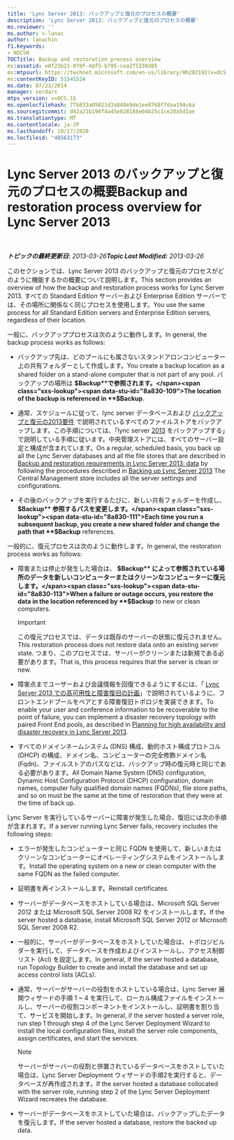 ```yaml
---
title: 'Lync Server 2013: バックアップと復元のプロセスの概要'
description: 'Lync Server 2013: バックアップと復元のプロセスの概要'
ms.reviewer: ''
ms.author: v-lanac
author: lanachin
f1.keywords:
- NOCSH
TOCTitle: Backup and restoration process overview
ms:assetid: e0f23b21-070f-4df5-b795-cea2f5338d85
ms:mtpsurl: https://technet.microsoft.com/en-us/library/Hh202192(v=OCS.15)
ms:contentKeyID: 51541524
ms.date: 07/23/2014
manager: serdars
mtps_version: v=OCS.15
ms.openlocfilehash: 77b833a05021d3a848e9de1ee8768f7daa194c6a
ms.sourcegitcommit: d42a21b194f4a45e828188e04b25c1ce28a5d1ae
ms.translationtype: MT
ms.contentlocale: ja-JP
ms.lasthandoff: 10/17/2020
ms.locfileid: "48563173"
---
```

# <a name="backup-and-restoration-process-overview-for-lync-server-2013"></a><span data-ttu-id="8a830-103">Lync Server 2013 のバックアップと復元のプロセスの概要</span><span class="sxs-lookup"><span data-stu-id="8a830-103">Backup and restoration process overview for Lync Server 2013</span></span>

<div data-xmlns="http://www.w3.org/1999/xhtml">

<div class="topic" data-xmlns="http://www.w3.org/1999/xhtml" data-msxsl="urn:schemas-microsoft-com:xslt" data-cs="https://msdn.microsoft.com/">

<div data-asp="https://msdn2.microsoft.com/asp">



</div>

<div id="mainSection">

<div id="mainBody">

<span> </span>

<span data-ttu-id="8a830-104">_**トピックの最終更新日:** 2013-03-26_</span><span class="sxs-lookup"><span data-stu-id="8a830-104">_**Topic Last Modified:** 2013-03-26_</span></span>

<span data-ttu-id="8a830-105">このセクションでは、Lync Server 2013 のバックアップと復元のプロセスがどのように機能するかの概要について説明します。</span><span class="sxs-lookup"><span data-stu-id="8a830-105">This section provides an overview of how the backup and restoration process works for Lync Server 2013.</span></span> <span data-ttu-id="8a830-106">すべての Standard Edition サーバーおよび Enterprise Edition サーバーでは、その場所に関係なく同じプロセスを使用します。</span><span class="sxs-lookup"><span data-stu-id="8a830-106">You use the same process for all Standard Edition servers and Enterprise Edition servers, regardless of their location.</span></span>

<span data-ttu-id="8a830-107">一般に、バックアッププロセスは次のように動作します。</span><span class="sxs-lookup"><span data-stu-id="8a830-107">In general, the backup process works as follows:</span></span>

  - <span data-ttu-id="8a830-108">バックアップ先は、どのプールにも属さないスタンドアロンコンピューター上の共有フォルダーとして作成します。</span><span class="sxs-lookup"><span data-stu-id="8a830-108">You create a backup location as a shared folder on a stand-alone computer that is not part of any pool.</span></span> <span data-ttu-id="8a830-109">バックアップの場所は **$Backup**で参照されます。</span><span class="sxs-lookup"><span data-stu-id="8a830-109">The location of the backup is referenced in **$Backup**.</span></span>

  - <span data-ttu-id="8a830-110">通常、スケジュールに従って、lync server データベースおよび [バックアップと復元の2013要件](lync-server-2013-backup-and-restoration-requirements-data.md) で説明されているすべてのファイルストアをバックアップします。この手順については、「lync server [2013](lync-server-2013-backing-up-lync-server.md) をバックアップする」で説明している手順に従います。中央管理ストアには、すべてのサーバー設定と構成が含まれています。</span><span class="sxs-lookup"><span data-stu-id="8a830-110">On a regular, scheduled basis, you back up all the Lync Server databases and all the file stores that are described in [Backup and restoration requirements in Lync Server 2013: data](lync-server-2013-backup-and-restoration-requirements-data.md) by following the procedures described in [Backing up Lync Server 2013](lync-server-2013-backing-up-lync-server.md) The Central Management store includes all the server settings and configurations.</span></span>

  - <span data-ttu-id="8a830-111">その後のバックアップを実行するたびに、新しい共有フォルダーを作成し、 **$Backup** 参照するパスを変更します。</span><span class="sxs-lookup"><span data-stu-id="8a830-111">Each time you run a subsequent backup, you create a new shared folder and change the path that **$Backup** references.</span></span>

<span data-ttu-id="8a830-112">一般的に、復元プロセスは次のように動作します。</span><span class="sxs-lookup"><span data-stu-id="8a830-112">In general, the restoration process works as follows:</span></span>

  - <span data-ttu-id="8a830-113">障害または停止が発生した場合は、 **$Backup** によって参照されている場所のデータを新しいコンピューターまたはクリーンなコンピューターに復元します。</span><span class="sxs-lookup"><span data-stu-id="8a830-113">When a failure or outage occurs, you restore the data in the location referenced by **$Backup** to new or clean computers.</span></span>
    
    <div>
    

    > [!IMPORTANT]  
    > <span data-ttu-id="8a830-114">この復元プロセスでは、データは既存のサーバーの状態に復元されません。</span><span class="sxs-lookup"><span data-stu-id="8a830-114">This restoration process does not restore data onto an existing server state.</span></span> <span data-ttu-id="8a830-115">つまり、このプロセスでは、サーバーがクリーンまたは新規である必要があります。</span><span class="sxs-lookup"><span data-stu-id="8a830-115">That is, this process requires that the server is clean or new.</span></span>

    
    </div>

  - <span data-ttu-id="8a830-116">障害点までユーザーおよび会議情報を回復できるようにするには、「 [Lync Server 2013 での高可用性と障害復旧の計画](lync-server-2013-planning-for-high-availability-and-disaster-recovery.md)」で説明されているように、フロントエンドプールをペアとする障害復旧トポロジを実装できます。</span><span class="sxs-lookup"><span data-stu-id="8a830-116">To enable your user and conference information to be recoverable to the point of failure, you can implement a disaster recovery topology with paired Front End pools, as described in [Planning for high availability and disaster recovery in Lync Server 2013](lync-server-2013-planning-for-high-availability-and-disaster-recovery.md).</span></span>

  - <span data-ttu-id="8a830-117">すべてのドメインネームシステム (DNS) 構成、動的ホスト構成プロトコル (DHCP) の構成、ドメイン名、コンピューターの完全修飾ドメイン名 (Fqdn)、ファイルストアのパスなどは、バックアップ時の復元時と同じである必要があります。</span><span class="sxs-lookup"><span data-stu-id="8a830-117">All Domain Name System (DNS) configuration, Dynamic Host Configuration Protocol (DHCP) configuration, domain names, computer fully qualified domain names (FQDNs), file store paths, and so on must be the same at the time of restoration that they were at the time of back up.</span></span>

<span data-ttu-id="8a830-118">Lync Server を実行しているサーバーに障害が発生した場合、復旧には次の手順が含まれます。</span><span class="sxs-lookup"><span data-stu-id="8a830-118">If a server running Lync Server fails, recovery includes the following steps:</span></span>

  - <span data-ttu-id="8a830-119">エラーが発生したコンピューターと同じ FQDN を使用して、新しいまたはクリーンなコンピューターにオペレーティングシステムをインストールします。</span><span class="sxs-lookup"><span data-stu-id="8a830-119">Install the operating system on a new or clean computer with the same FQDN as the failed computer.</span></span>

  - <span data-ttu-id="8a830-120">証明書を再インストールします。</span><span class="sxs-lookup"><span data-stu-id="8a830-120">Reinstall certificates.</span></span>

  - <span data-ttu-id="8a830-121">サーバーがデータベースをホストしている場合は、Microsoft SQL Server 2012 または Microsoft SQL Server 2008 R2 をインストールします。</span><span class="sxs-lookup"><span data-stu-id="8a830-121">If the server hosted a database, install Microsoft SQL Server 2012 or Microsoft SQL Server 2008 R2.</span></span>

  - <span data-ttu-id="8a830-122">一般的に、サーバーがデータベースをホストしていた場合は、トポロジビルダーを実行して、データベースを作成およびインストールし、アクセス制御リスト (Acl) を設定します。</span><span class="sxs-lookup"><span data-stu-id="8a830-122">In general, if the server hosted a database, run Topology Builder to create and install the database and set up access control lists (ACLs).</span></span>

  - <span data-ttu-id="8a830-123">通常、サーバーがサーバーの役割をホストしている場合は、Lync Server 展開ウィザードの手順 1 ~ 4 を実行して、ローカル構成ファイルをインストールし、サーバーの役割コンポーネントをインストールし、証明書を割り当て、サービスを開始します。</span><span class="sxs-lookup"><span data-stu-id="8a830-123">In general, if the server hosted a server role, run step 1 through step 4 of the Lync Server Deployment Wizard to install the local configuration files, install the server role components, assign certificates, and start the services.</span></span>
    
    <div>
    

    > [!NOTE]  
    > <span data-ttu-id="8a830-124">サーバーがサーバーの役割と併置されているデータベースをホストしていた場合は、Lync Server Deployment ウィザードの手順2を実行すると、データベースが再作成されます。</span><span class="sxs-lookup"><span data-stu-id="8a830-124">If the server hosted a database collocated with the server role, running step 2 of the Lync Server Deployment Wizard recreates the database.</span></span>

    
    </div>

  - <span data-ttu-id="8a830-125">サーバーがデータベースをホストしていた場合は、バックアップしたデータを復元します。</span><span class="sxs-lookup"><span data-stu-id="8a830-125">If the server hosted a database, restore the backed up data.</span></span>

</div>

<span> </span>

</div>

</div>

</div>

